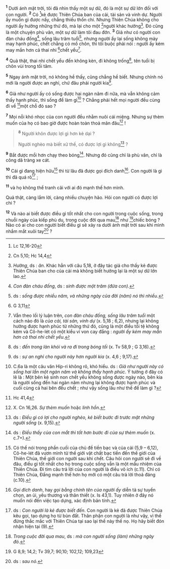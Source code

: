 <sup><b>1</b></sup> Dưới ánh mặt trời, tôi đã nhìn thấy một sự dữ, đó là một sự dữ lớn đối với con người. <sup><b>2</b></sup> Có [^1@-3c38c023-ca1a-4ac4-9ca1-de7f63eded9d]kẻ được Thiên Chúa ban của cải, tài sản và vinh dự. Người ấy muốn gì được nấy, chẳng thiếu thốn chi. Nhưng Thiên Chúa không cho người ấy hưởng những thứ đó, mà lại cho một [^2@-3c38c023-ca1a-4ac4-9ca1-de7f63eded9d]người khác hưởng[^1-3c38c023-ca1a-4ac4-9ca1-de7f63eded9d]. Đó cũng là một chuyện phù vân, một sự dữ làm tôi đau đớn. <sup><b>3</b></sup> Giả như có người con đàn cháu đống[^2-3c38c023-ca1a-4ac4-9ca1-de7f63eded9d], sống lâu trăm tuổi[^3-3c38c023-ca1a-4ac4-9ca1-de7f63eded9d], nhưng người ấy lại sống không mảy may hạnh phúc, chết chẳng có mồ chôn, thì tôi buộc phải nói : người ấy kém may mắn hơn cả thai nhi [^3@-3c38c023-ca1a-4ac4-9ca1-de7f63eded9d]chết yểu[^4-3c38c023-ca1a-4ac4-9ca1-de7f63eded9d].

<sup><b>4</b></sup> Quả thật, thai nhi chết yểu đến không kèn, đi không trống[^5-3c38c023-ca1a-4ac4-9ca1-de7f63eded9d], tên tuổi bị chôn vùi trong tối tăm.

<sup><b>5</b></sup> Ngay ánh mặt trời, nó không hề thấy, cũng chẳng hề biết. Nhưng chính nó mới là người được an nghỉ, chứ đâu phải người kia[^6-3c38c023-ca1a-4ac4-9ca1-de7f63eded9d].

<sup><b>6</b></sup> Giả như người ấy có sống được hai ngàn năm đi nữa, mà vẫn không cảm thấy hạnh phúc, thì sống để làm gì[^7-3c38c023-ca1a-4ac4-9ca1-de7f63eded9d] ? Chẳng phải hết mọi người đều cùng đi về [^4@-3c38c023-ca1a-4ac4-9ca1-de7f63eded9d]một chỗ đó sao ?

<sup><b>7</b></sup> Mọi nỗi khó nhọc của con người đều nhằm nuôi cái miệng. Nhưng sự thèm muốn của họ có bao giờ được hoàn toàn thoả mãn đâu[^8-3c38c023-ca1a-4ac4-9ca1-de7f63eded9d] !

> <sup><b>8</b></sup> Người khôn được lợi gì hơn kẻ dại ?
>
> Người nghèo mà biết xử thế, có được lợi gì không[^9-3c38c023-ca1a-4ac4-9ca1-de7f63eded9d] ?

<sup><b>9</b></sup> Bắt được mồi hơn chạy theo bóng[^10-3c38c023-ca1a-4ac4-9ca1-de7f63eded9d]. Nhưng đó cũng chỉ là phù vân, chỉ là công dã tràng xe cát.

<sup><b>10</b></sup> Cái gì đang hiện hữu[^11-3c38c023-ca1a-4ac4-9ca1-de7f63eded9d] thì từ lâu đã được gọi đích danh[^12-3c38c023-ca1a-4ac4-9ca1-de7f63eded9d]. Con người là gì thì đã quá rõ[^13-3c38c023-ca1a-4ac4-9ca1-de7f63eded9d] ;

<sup><b>11</b></sup> và họ không thể tranh cãi với ai đó mạnh thế hơn mình.

Quả thật, càng lắm lời, càng nhiều chuyện hão. Hỏi con người có được lợi chi ?

<sup><b>12</b></sup> Và nào ai biết được điều gì tốt nhất cho con người trong cuộc sống, trong chuỗi ngày của kiếp phù du, trong cuộc đời qua mau[^14-3c38c023-ca1a-4ac4-9ca1-de7f63eded9d] như [^5@-3c38c023-ca1a-4ac4-9ca1-de7f63eded9d]chiếc bóng ? Nào có ai cho con người biết điều gì sẽ xảy ra dưới ánh mặt trời sau khi mình nhắm mắt xuôi tay[^15-3c38c023-ca1a-4ac4-9ca1-de7f63eded9d] ?

[^1-3c38c023-ca1a-4ac4-9ca1-de7f63eded9d]: *Hưởng*, ds : *ăn*. Khác hẳn với câu 5,18, ở đây tác giả cho thấy kẻ được Thiên Chúa ban cho của cải mà không biết hưởng lại là một sự dữ lớn lao.
[^2-3c38c023-ca1a-4ac4-9ca1-de7f63eded9d]: *Con đàn cháu đống*, ds : *sinh được một trăm (đứa con)*.
[^3-3c38c023-ca1a-4ac4-9ca1-de7f63eded9d]: ds : *sống được nhiều năm, và những ngày của đời (năm) nó thì nhiều*.
[^4-3c38c023-ca1a-4ac4-9ca1-de7f63eded9d]: Vẫn theo lối lý luận trên, *con đàn cháu đống, sống lâu trăm tuổi* một cách nào đó là *của cải, tài sản, vinh dự* (x. 5,18 ; 6,2), nhưng lại không hưởng được hạnh phúc từ những thứ đó, cũng là một điều tồi tệ không kém và Cô-he-lét có một kiểu ví von cay đắng : *người ấy kém may mắn hơn cả thai nhi chết yểu*.
[^5-3c38c023-ca1a-4ac4-9ca1-de7f63eded9d]: ds : *đến trong làn khói và ra đi trong bóng tối* (x. Tv 58,9 ; G 3,16).
[^6-3c38c023-ca1a-4ac4-9ca1-de7f63eded9d]: ds : *sự an nghỉ cho người này hơn người kia* (x. 4,6 ; 9,17).
[^7-3c38c023-ca1a-4ac4-9ca1-de7f63eded9d]: C.6a là một câu văn Híp-ri không rõ, khó hiểu. ds : *Giả như người này có sống hai lần một ngàn năm và không thấy hạnh phúc*. Ý tưởng ở đây có lẽ là : Một bên kẻ sinh non chết yểu không sống được ngày nào, bên kia là người sống đến hai ngàn năm nhưng lại không được hạnh phúc và cuối cùng cả hai bên đều chết ; như vậy sống lâu như thế để làm gì ?
[^8-3c38c023-ca1a-4ac4-9ca1-de7f63eded9d]: X. Cn 16,26. *Sự thèm muốn* hoặc *linh hồn*.
[^9-3c38c023-ca1a-4ac4-9ca1-de7f63eded9d]: ds : *Điều gì có lợi cho người nghèo, kẻ biết bước đi trước mặt những người sống* (x. 9,15).
[^10-3c38c023-ca1a-4ac4-9ca1-de7f63eded9d]: ds : *Điều thấy của con mắt thì tốt hơn bước đi của sự thèm muốn* (x. c.7+).
[^11-3c38c023-ca1a-4ac4-9ca1-de7f63eded9d]: Có thể nói trong phần cuối của chủ đề tiền bạc và của cải (5,9 – 6,12), Cô-he-lét đã vươn mình từ thế giới vật chất bạc tiền đến thế giới của Thiên Chúa, thế giới con người sau khi chết. Câu hỏi con người sẽ đi về đâu, điều gì tốt nhất cho họ trong cuộc sống vẫn là một mầu nhiệm của Thiên Chúa. Đi tìm câu trả lời của con người là điều vô ích (c.11). Chỉ có Thiên Chúa, Đấng mạnh thế hơn họ mới có một câu trả lời thoả đáng (c.10).
[^12-3c38c023-ca1a-4ac4-9ca1-de7f63eded9d]: *Gọi đích danh*, hay *gọi bằng chính tên của người ấy* diễn tả sự tuyển chọn, an ủi, yêu thương và thân thiết (x. Is 43,1). Tuy nhiên ở đây nó muốn nói đến việc tạo dựng, xác định bản tính.
[^13-3c38c023-ca1a-4ac4-9ca1-de7f63eded9d]: ds : *Con người là kẻ được biết đến*. Con người là kẻ đã được Thiên Chúa kêu gọi, tạo dựng họ từ bùn đất. Thân phận con người là như vậy, vì thế đừng thắc mắc với Thiên Chúa tại sao lại thế này thế nọ. Họ hãy biết đón nhận hiện tại (9).
[^14-3c38c023-ca1a-4ac4-9ca1-de7f63eded9d]: *Trong cuộc đời qua mau*, ds : *mà con người sống (làm) những ngày đó*.
[^15-3c38c023-ca1a-4ac4-9ca1-de7f63eded9d]: ds : *sau nó*.
[^1@-3c38c023-ca1a-4ac4-9ca1-de7f63eded9d]: Lc 12,16-20
[^2@-3c38c023-ca1a-4ac4-9ca1-de7f63eded9d]: Cn 5,10; Hc 14,4
[^3@-3c38c023-ca1a-4ac4-9ca1-de7f63eded9d]: G 3,11
[^4@-3c38c023-ca1a-4ac4-9ca1-de7f63eded9d]: Hc 41,4
[^5@-3c38c023-ca1a-4ac4-9ca1-de7f63eded9d]: G 8,9; 14,2; Tv 39,7; 90,10; 102,12; 109,23